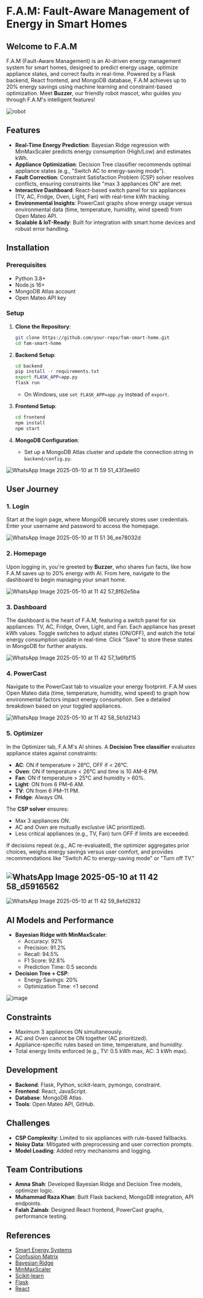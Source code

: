 
# F.A.M: Fault-Aware Management of Energy in Smart Homes

## Welcome to F.A.M
F.A.M (Fault-Aware Management) is an AI-driven energy management system for smart homes, designed to predict energy usage, optimize appliance states, and correct faults in real-time. Powered by a Flask backend, React frontend, and MongoDB database, F.A.M achieves up to 20% energy savings using machine learning and constraint-based optimization. Meet **Buzzer**, our friendly robot mascot, who guides you through F.A.M's intelligent features!

![robot](https://github.com/user-attachments/assets/7b1bedb9-a828-4c64-aa67-93e48309ab59)

## Features
- **Real-Time Energy Prediction**: Bayesian Ridge regression with MinMaxScaler predicts energy consumption (High/Low) and estimates kWh.
- **Appliance Optimization**: Decision Tree classifier recommends optimal appliance states (e.g., "Switch AC to energy-saving mode").
- **Fault Correction**: Constraint Satisfaction Problem (CSP) solver resolves conflicts, ensuring constraints like "max 3 appliances ON" are met.
- **Interactive Dashboard**: React-based switch panel for six appliances (TV, AC, Fridge, Oven, Light, Fan) with real-time kWh tracking.
- **Environmental Insights**: PowerCast graphs show energy usage versus environmental data (time, temperature, humidity, wind speed) from Open Mateo API.
- **Scalable & IoT-Ready**: Built for integration with smart home devices and robust error handling.

## Installation

### Prerequisites
- Python 3.8+
- Node.js 16+
- MongoDB Atlas account
- Open Mateo API key

### Setup
1. **Clone the Repository**:
   ```bash
   git clone https://github.com/your-repo/fam-smart-home.git
   cd fam-smart-home
   ```

2. **Backend Setup**:
   ```bash
   cd backend
   pip install -r requirements.txt
   export FLASK_APP=app.py
   flask run
   ```
   - On Windows, use `set FLASK_APP=app.py` instead of `export`.

3. **Frontend Setup**:
   ```bash
   cd frontend
   npm install
   npm start
   ```

4. **MongoDB Configuration**:
   - Set up a MongoDB Atlas cluster and update the connection string in `backend/config.py`.

![WhatsApp Image 2025-05-10 at 11 59 51_43f3ee60](https://github.com/user-attachments/assets/85bb4f3e-ee63-48b4-b05e-555e1c01a220)

## User Journey

### 1. Login
Start at the login page, where MongoDB securely stores user credentials. Enter your username and password to access the homepage.

![WhatsApp Image 2025-05-10 at 11 51 36_ee78032d](https://github.com/user-attachments/assets/a7e3e429-9c30-4df1-a858-0bde20b5d820)

### 2. Homepage
Upon logging in, you're greeted by **Buzzer**, who shares fun facts, like how F.A.M saves up to 20% energy with AI. From here, navigate to the dashboard to begin managing your smart home.

![WhatsApp Image 2025-05-10 at 11 42 57_8f62e5ba](https://github.com/user-attachments/assets/2d623536-6d32-42d1-9928-170515275fc1)

### 3. Dashboard
The dashboard is the heart of F.A.M, featuring a switch panel for six appliances: TV, AC, Fridge, Oven, Light, and Fan. Each appliance has preset kWh values. Toggle switches to adjust states (ON/OFF), and watch the total energy consumption update in real-time. Click "Save" to store these states in MongoDB for further analysis.

![WhatsApp Image 2025-05-10 at 11 42 57_1a6fbf15](https://github.com/user-attachments/assets/edf08340-835d-4f62-8751-7fa7d1a20ffd)

### 4. PowerCast
Navigate to the PowerCast tab to visualize your energy footprint. F.A.M uses Open Mateo data (time, temperature, humidity, wind speed) to graph how environmental factors impact energy consumption. See a detailed breakdown based on your toggled appliances.

![WhatsApp Image 2025-05-10 at 11 42 58_5b1d2143](https://github.com/user-attachments/assets/d9219826-9e24-4f81-94f9-00cf76cb4737)

### 5. Optimizer
In the Optimizer tab, F.A.M's AI shines. A **Decision Tree classifier** evaluates appliance states against constraints:
- **AC**: ON if temperature > 28°C, OFF if < 26°C.
- **Oven**: ON if temperature < 26°C and time is 10 AM–8 PM.
- **Fan**: ON if temperature > 25°C and humidity > 60%.
- **Light**: ON from 6 PM–6 AM.
- **TV**: ON from 6 PM–11 PM.
- **Fridge**: Always ON.

The **CSP solver** ensures:
- Max 3 appliances ON.
- AC and Oven are mutually exclusive (AC prioritized).
- Less critical appliances (e.g., TV, Fan) turn OFF if limits are exceeded.

If decisions repeat (e.g., AC re-evaluated), the optimizer aggregates prior choices, weighs energy savings versus user comfort, and provides recommendations like "Switch AC to energy-saving mode" or "Turn off TV."

![WhatsApp Image 2025-05-10 at 11 42 58_d5916562](https://github.com/user-attachments/assets/6611d695-ed2d-4bf2-9054-8b6e3cfd08f2)
---
![WhatsApp Image 2025-05-10 at 11 42 59_8efd2832](https://github.com/user-attachments/assets/ceb6662d-c4b4-4b33-bebf-6258cfc950cc)


## AI Models and Performance
- **Bayesian Ridge with MinMaxScaler**:
  - Accuracy: 92%
  - Precision: 91.2%
  - Recall: 94.5%
  - F1 Score: 92.8%
  - Prediction Time: 0.5 seconds
- **Decision Tree + CSP**:
  - Energy Savings: 20%
  - Optimization Time: <1 second

![image](https://github.com/user-attachments/assets/6c4a0ffc-8b0f-4d81-a96e-392473ac2c5a)

## Constraints
- Maximum 3 appliances ON simultaneously.
- AC and Oven cannot be ON together (AC prioritized).
- Appliance-specific rules based on time, temperature, and humidity.
- Total energy limits enforced (e.g., TV: 0.5 kWh max, AC: 3 kWh max).

## Development
- **Backend**: Flask, Python, scikit-learn, pymongo, constraint.
- **Frontend**: React, JavaScript.
- **Database**: MongoDB Atlas.
- **Tools**: Open Mateo API, GitHub.

## Challenges
- **CSP Complexity**: Limited to six appliances with rule-based fallbacks.
- **Noisy Data**: Mitigated with preprocessing and user correction prompts.
- **Model Loading**: Added retry mechanisms and logging.

## Team Contributions
- **Amna Shah**: Developed Bayesian Ridge and Decision Tree models, optimizer logic.
- **Muhammad Raza Khan**: Built Flask backend, MongoDB integration, API endpoints.
- **Falah Zainab**: Designed React frontend, PowerCast graphs, performance testing.

## References
- [Smart Energy Systems](https://www.mdpi.com/1996-1073/11/12/3494)
- [Confusion Matrix](https://www.geeksforgeeks.org/confusion-matrix-machine-learning/)
- [Bayesian Ridge](https://scikit-learn.org/stable/modules/generated/sklearn.linear_model.BayesianRidge.html)
- [MinMaxScaler](https://scikit-learn.org/stable/modules/generated/sklearn.preprocessing.MinMaxScaler.html)
- [Scikit-learn](https://scikit-learn.org)
- [Flask](https://flask.palletsprojects.com)
- [React](https://reactjs.org)
